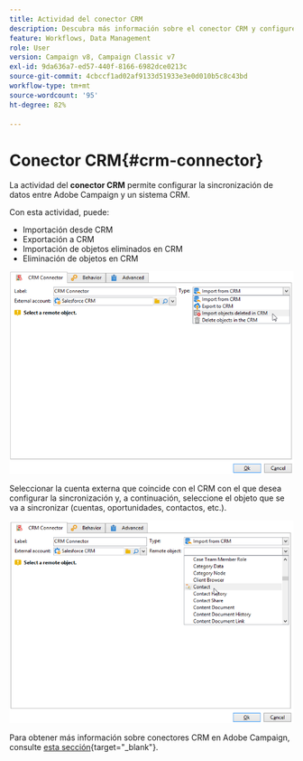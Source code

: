 ```yaml
---
title: Actividad del conector CRM
description: Descubra más información sobre el conector CRM y configure la sincronización de datos
feature: Workflows, Data Management
role: User
version: Campaign v8, Campaign Classic v7
exl-id: 9da636a7-ed57-440f-8166-6982dce0213c
source-git-commit: 4cbccf1ad02af9133d51933e3e0d010b5c8c43bd
workflow-type: tm+mt
source-wordcount: '95'
ht-degree: 82%

---
```


# Conector CRM{#crm-connector}

La actividad del **conector CRM** permite configurar la sincronización de datos entre Adobe Campaign y un sistema CRM.

Con esta actividad, puede:

* Importación desde CRM
* Exportación a CRM
* Importación de objetos eliminados en CRM
* Eliminación de objetos en CRM

![](assets/crm_task_select_op.png)

Seleccionar la cuenta externa que coincide con el CRM con el que desea configurar la sincronización y, a continuación, seleccione el objeto que se va a sincronizar (cuentas, oportunidades, contactos, etc.).

![](assets/crm_task_select_obj.png)

Para obtener más información sobre conectores CRM en Adobe Campaign, consulte [esta sección](https://experienceleague.adobe.com/docs/campaign/campaign-v8/connect/ac-crm/crm.html?lang=es){target="_blank"}.
